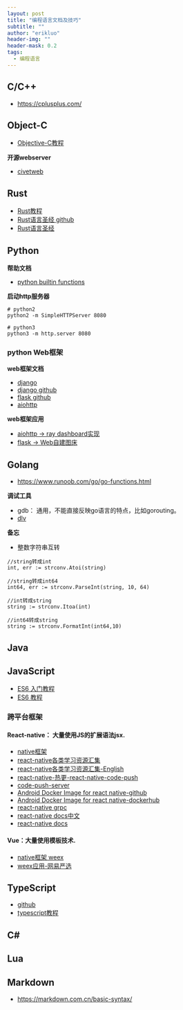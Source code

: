 ```yaml
---
layout: post
title: "编程语言文档及技巧"
subtitle: ""
author: "erikluo"
header-img: ""
header-mask: 0.2
tags:
  - 编程语言
---
```



## C/C++

- <https://cplusplus.com/>

## Object-C
- [Objective-C教程](https://www.runoob.com/ios/ios-objective-c.html)

**开源webserver**<br>
- [civetweb](https://github.com/civetweb/civetweb)

## Rust
- [Rust教程](https://www.runoob.com/rust/rust-tutorial.html)
- [Rust语言圣经 github](https://github.com/sunface/rust-course)
- [Rust语言圣经](https://course.rs/about-book.html)


## Python
**帮助文档**<br>
- [python builtin functions](https://docs.python.org/3/library/functions.html#func-list)

**启动http服务器** <br>
```
# python2
python2 -m SimpleHTTPServer 8080

# python3
python3 -m http.server 8080
```
### python Web框架
**web框架文档**<br>
- [django](https://www.djangoproject.com/)
- [django github](https://github.com/django/django)
- [flask github](https://github.com/pallets/flask)
- [aiohttp](https://docs.aiohttp.org/en/stable/)

**web框架应用**<br>
- [aiohttp -> ray dashboard实现](https://github.com/ray-project/ray/)
- [flask -> Web自建图床](https://gitee.com/staugur/picbed)

## Golang
- <https://www.runoob.com/go/go-functions.html>  

**调试工具**<br>
- gdb： 通用，不能直接反映go语言的特点，比如gorouting。
- [dlv](https://github.com/go-delve/delve)

**备忘**<br>
- 整数字符串互转
```golang
//string转成int
int, err := strconv.Atoi(string)

//string转成int64
int64, err := strconv.ParseInt(string, 10, 64)

//int转成string
string := strconv.Itoa(int)

//int64转成string
string := strconv.FormatInt(int64,10)
```

## Java

## JavaScript
- [ES6 入门教程](https://es6.ruanyifeng.com/)
- [ ES6 教程](https://www.runoob.com/w3cnote/es6-tutorial.html)


### 跨平台框架
#### React-native： 大量使用JS的扩展语法jsx.
- [native框架](https://github.com/facebook/react-native)
- [react-native各类学习资源汇集](https://github.com/reactnativecn/react-native-guide)
- [react-native各类学习资源汇集-English](https://github.com/jondot/awesome-react-native)
- [react-native-热更-react-native-code-push](https://github.com/microsoft/react-native-code-push)
- [code-push-server](https://github.com/lisong/code-push-server)
- [Android Docker Image for react native-github](https://github.com/react-native-community/docker-android)
- [Android Docker Image for react native-dockerhub](https://hub.docker.com/r/reactnativecommunity/react-native-android)
- [react-native grpc](https://github.com/DaniJG/react-native-grpc)
- [react-native docs中文](https://reactnative.cn/docs/getting-started)
- [react-native docs](https://reactnative.dev/docs/getting-started)

#### Vue：大量使用模板技术.
- [native框架 weex](https://github.com/alibaba/weex)
- [weex应用-网易严选](https://github.com/zwwill/yanxuan-weex-demo)

## TypeScript
- [github](https://github.com/microsoft/TypeScript)
- [typescript教程](https://www.runoob.com/typescript/ts-tutorial.html)
## C#
## Lua
## Markdown
- <https://markdown.com.cn/basic-syntax/>

